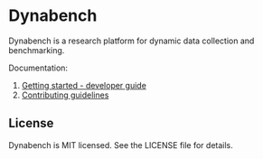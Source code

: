 # Dynabench

Dynabench is a research platform for dynamic data collection and benchmarking.

Documentation:
1. [Getting started - developer guide](https://github.com/facebookresearch/dynabench/blob/main/docs/start.md)
2. [Contributing guidelines](https://github.com/facebookresearch/dynabench/blob/main/CONTRIBUTING.md)

## License

Dynabench is MIT licensed. See the LICENSE file for details.
